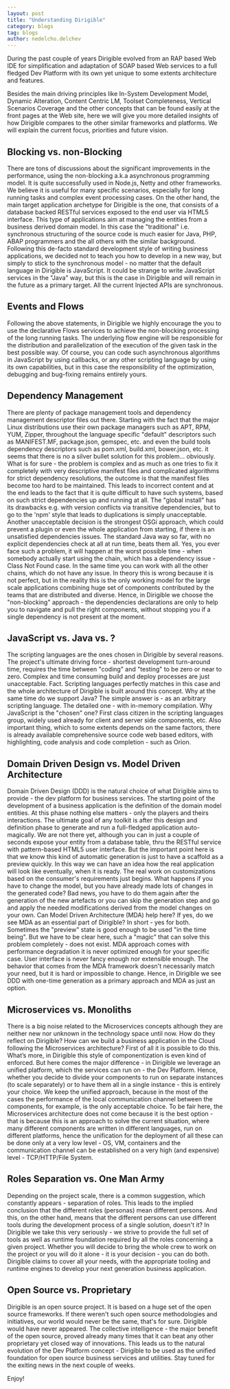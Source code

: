 ```yaml
---
layout: post
title: "Understanding Dirigible"
category: blogs
tag: blogs
author: nedelcho.delchev
---
```


During the past couple of years Dirigible evolved from an RAP based Web IDE for
simplification and adaptation of SOAP based Web services to a full fledged
Dev Platform with its own yet unique to some extents architecture and features.

Besides the main driving principles like In-System Development Model, Dynamic Alteration,
Content Centric LM, Toolset Completeness, Vertical Scenarios Coverage and the other concepts
that can be found easily at the front pages at the Web site, here we will give you more
detailed insights of how Dirigible compares to the other similar frameworks and platforms.
We will explain the current focus, priorities and future vision.


Blocking vs. non-Blocking
---

There are tons of discussions about the significant improvements in the performance,
using the non-blocking a.k.a asynchronous programming model.
It is quite successfully used in Node.js, Netty and other frameworks.
We believe it is useful for many specific scenarios,
especially for long running tasks and complex event processing cases.
On the other hand, the main target application archetype for Dirigible is the one, that consists of
a database backed RESTful services exposed to the end user via HTML5 interface.
This type of applications aim at managing the entities from a
business derived domain model. In this case the "traditional" i.e. synchronous
structuring of the source code is much easier for Java, PHP, ABAP programmers
and the all others with the similar background.
Following this de-facto standard development style of writing business applications,
we decided not to teach you how to develop in a new way,
but simply to stick to the synchronous model - no matter that the default language in Dirigible is JavaScript.
It could be strange to write JavaScript services in the "Java" way,
but this is the case in Dirigible and will remain in the future as a primary target.
All the current Injected APIs are synchronous.


Events and Flows
---

Following the above statements, in Dirigible we highly encourage the
you to use the declarative Flows services to achieve the non-blocking
processing of the long running tasks. The underlying flow engine will be responsible
for the distribution and parallelization of the execution of the given task in the best possible way.
Of course, you can code such asynchronous algorithms in JavaScript by using callbacks,
or any other scripting language by using its own capabilities,
but in this case the responsibility of the optimization, debugging and bug-fixing remains entirely yours.


Dependency Management
---

There are plenty of package management tools and dependency management descriptor files
out there. Starting with the fact that
the major Linux distributions use their own package managers such as APT, RPM, YUM, Zipper,
throughout the language specific "default" descriptors such as
MANIFEST.MF, package.json, gemspec, etc.
and even the build tools dependency descriptors such as pom.xml, build.xml, bower.json, etc.
it seems that there is no a silver bullet solution for this problem... obviously.
What is for sure - the problem is complex and as much as one tries to fix it completely
with very descriptive manifest files and complicated algorithms for strict dependency resolutions,
the outcome is that the manifest files become too hard to be maintained.
This leads to incorrect content and at the end leads to the fact that
it is quite difficult to have such systems, based on such strict dependencies up and running at all.
The "global install" has its drawbacks e.g. with version conflicts via transitive dependencies,
but to go to the 'npm' style that leads to duplications is simply unacceptable.
Another unacceptable decision is the strongest OSGi approach,
which could prevent a plugin or even the whole application from starting,
if there is an unsatisfied dependencies issues.
The standard Java way so far, with no explicit dependencies check at all
at run time, beats them all. Yes, you ever face such a problem, it will happen at the
worst possible time - when somebody actually start using the chain,
which has a dependency issue - Class Not Found case. In the same time
you can work with all the other chains, which do not have any issue.
In theory this is wrong because it
is not perfect, but in the reality this is the only working model
for the large scale applications combining huge set of components
contributed by the teams that are distributed and diverse.
Hence, in Dirigible we choose the "non-blocking" approach -
the dependencies declarations are only to help you to navigate and pull
the right components, without stopping you if a single dependency
is not present at the moment.


JavaScript vs. Java vs. ?
---

The scripting languages are the ones chosen in Dirigible by several reasons.
The project's ultimate driving force - shortest development turn-around time,
requires the time between "coding" and "testing" to be zero or near to zero.
Complex and time consuming build and deploy processes are just unacceptable. Fact.
Scripting languages perfectly matches in this case and the whole
architecture of Dirigible is built around this concept.
Why at the same time do we support Java? The simple answer is -
as an arbitrary scripting language. The detailed one - with in-memory compilation.
Why JavaScript is the "chosen" one? First class citizen in the
scripting languages group, widely used already for client and server side
components, etc. Also important thing, which to some extents depends
on the same factors,
there is already available comprehensive source code web based editors,
with highlighting, code analysis and code completion - such as Orion.



Domain Driven Design vs. Model Driven Architecture
---

Domain Driven Design (DDD) is the natural choice of what Dirigible aims to provide -
the dev platform for business services. The starting point of the development
of a business application is the definition of the domain model entities.
At this phase nothing else matters - only the players and theirs interactions.
The ultimate goal of any toolkit is after this design and definition phase to
generate and run a full-fledged application auto-magically.
We are not there yet, although you can in just a couple of seconds expose your entity from
a database table, thru the RESTful service with pattern-based HTML5 user interface.
But the important point here is that we know this kind of automatic generation
is just to have a scaffold as a preview quickly. In this way we can have an idea how the real application will
look like eventually, when it is ready. The real work on customizations based on the consumer's
requirements just begins.
What happens if you have to change the model, but
you have already made lots of changes in the generated code?
Bad news, you have to do them again after the generation of the new artefacts or you can
skip the generation step and go and apply the needed modifications
derived from the model changes on your own.
Can Model Driven Architecture (MDA) help here?
If yes, do we see MDA as an essential part of Dirigible?
In short - yes for both. Sometimes the "preview" state is good enough to be used "in the time being".
But we have to be clear here, such a "magic" that can solve this problem completely - does not exist.
MDA approach comes with performance degradation it is never optimized enough for your specific case.
User interface is never fancy enough nor extensible enough. The behavior that comes
from the MDA framework doesn't necessarily match your need, but it is hard or impossible to change.
Hence, in Dirigible we see DDD with one-time generation as a primary approach and MDA as just an option.


Microservices vs. Monoliths
---

There is a big noise related to the Microservices concepts although they are
neither new nor unknown in the technology space until now.
How do they reflect on Dirigible? How can we build a business application
in the Cloud following the Microservices architecture?
First of all it is possible to do this.
What’s more, in Dirigible this style of componentization is even kind of enforced.
But here comes the major difference - in Dirigible we leverage an unified platform,
which the services can run on - the Dev Platform. Hence, whether you decide to divide
your components to run on separate instances (to scale separately) or to
have them all in a single instance - this is entirely your choice.
We keep the unified approach, because in the most of the cases the performance of the
local communication channel between the components, for example, is the only acceptable choice.
To be fair here, the Microservices architecture does not come
because it is the best option - that is because this is an approach to solve the current
situation, where many different components are written in different languages, run on different
platforms, hence the unification for the deployment of all these can be done only
at a very low level - OS, VM, containers and the communication channel can be established
on a very high (and expensive) level - TCP/HTTP/File System.


Roles Separation vs. One Man Army
---

Depending on the project scale, there is a common suggestion, which constantly appears - separation of roles.
This leads to the implied conclusion that the different roles (personas) mean different persons.
And this, on the other hand, means that the different persons can use
different tools during the development process of a single solution, doesn't it?
In Dirigible we take this very seriously -
we strive to provide the full set of tools as well as runtime foundation required by all the roles
concerning a given project. Whether you will decide to bring the whole crew to work on
the project or you will do it alone - it is your decision - you can do both.
Dirigible claims to cover all your needs, with the appropriate tooling and runtime engines
to develop your next generation business application.


Open Source vs. Proprietary
---

Dirigible is an open source project. It is based on a huge set of the open source frameworks.
If there weren't such open source methodologies and initiatives, our world would
never be the same, that's for sure. Dirigible would have never appeared.
The collective intelligence - the major benefit of the open source,
proved already many times that it can beat any
other proprietary yet closed way of innovations.
This leads us to the natural evolution of the Dev Platform concept - Dirigible
to be used as the unified foundation for open source business services and utilities.
Stay tuned for the exiting news in the next couple of weeks.

Enjoy!

